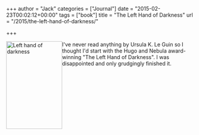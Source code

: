 +++
author = "Jack"
categories = ["Journal"]
date = "2015-02-23T00:02:12+00:00"
tags = ["book"]
title = "The Left Hand of Darkness"
url = "/2015/the-left-hand-of-darkness/"

+++

<img class="alignleft" style="float: left;" title="left-hand-of-darkness.jpg" src="/img/2015/02/left-hand-of-darkness.jpg" alt="Left hand of darkness" width="150" height="235" border="0" />

I've never read anything by Ursula K. Le Guin so I thought I'd start with the Hugo and Nebula award-winning "The Left Hand of Darkness". I was disappointed and only grudgingly finished it.